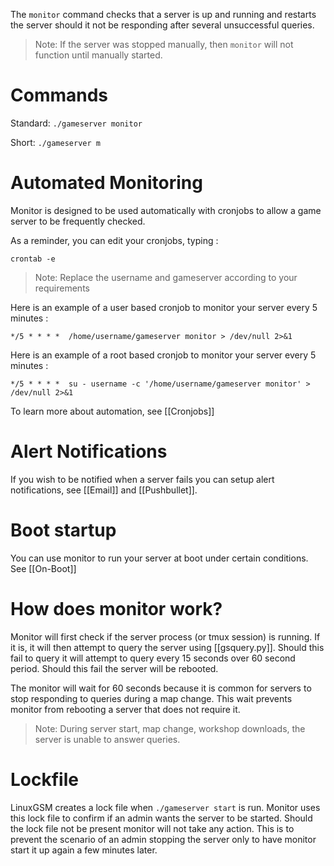 The `monitor` command checks that a server is up and running and restarts the server should it not be responding after several unsuccessful queries.

> Note: If the server was stopped manually, then `monitor` will not function until manually started.

# Commands

Standard: `./gameserver monitor`

Short: `./gameserver m`

# Automated Monitoring

Monitor is designed to be used automatically with cronjobs to allow a game server to be frequently checked.

As a reminder, you can edit your cronjobs, typing : 

    crontab -e


> Note: Replace the username and gameserver according to your requirements

Here is an example of a user based cronjob to monitor your server every 5 minutes : 

    */5 * * * *  /home/username/gameserver monitor > /dev/null 2>&1

Here is an example of a root based cronjob to monitor your server every 5 minutes : 

    */5 * * * *  su - username -c '/home/username/gameserver monitor' > /dev/null 2>&1

To learn more about automation, see [[Cronjobs]]

# Alert Notifications

If you wish to be notified when a server fails you can setup alert notifications, see [[Email]] and [[Pushbullet]].

# Boot startup

You can use monitor to run your server at boot under certain conditions. See [[On-Boot]]

# How does monitor work?

Monitor will first check if the server process (or tmux session) is running. If it is, it will then attempt to query the server using [[gsquery.py]]. Should this fail to query it will attempt to query every 15 seconds over 60 second period. Should this fail the server will be rebooted. 

The monitor will wait for 60 seconds because it is common for servers to stop responding to queries during a map change. This wait prevents monitor from rebooting a server that does not require it.

> Note: During server start, map change, workshop downloads, the server is unable to answer queries.

# Lockfile
LinuxGSM creates a lock file when `./gameserver start` is run. Monitor uses this lock file to confirm if an admin wants the server to be started. Should the lock file not be present monitor will not take any action. This is to prevent the scenario of an admin stopping the server only to have monitor start it up again a few minutes later. 

